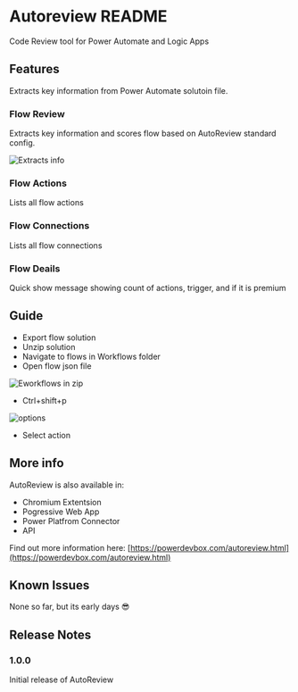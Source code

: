 # Autoreview README
Code Review tool for Power Automate and Logic Apps

## Features
Extracts key information from Power Automate solutoin file.

### Flow Review
Extracts key information and scores flow based on AutoReview standard config.

![Extracts info](https://github.com/wyattdave/AutoreviewVS-code/assets/images/review.gif)

### Flow Actions
Lists all flow actions

### Flow Connections
Lists all flow connections

### Flow Deails
Quick show message showing count of actions, trigger, and if it is premium

## Guide
- Export flow solution
- Unzip solution
- Navigate to flows in Workflows folder
- Open flow json file

![Eworkflows in zip](https://github.com/wyattdave/AutoreviewVS-code/assets/images/files.png)

- Ctrl+shift+p

![options](https://github.com/wyattdave/AutoreviewVS-code/assets/images/options.png)

- Select action

## More info
AutoReview is also available in:

- Chromium Extentsion
- Pogressive Web App
- Power Platfrom Connector
- API

Find out more information here: [https://powerdevbox.com/autoreview.html](https://powerdevbox.com/autoreview.html)

## Known Issues

None so far, but its early days 😎

## Release Notes

### 1.0.0

Initial release of AutoReview 

